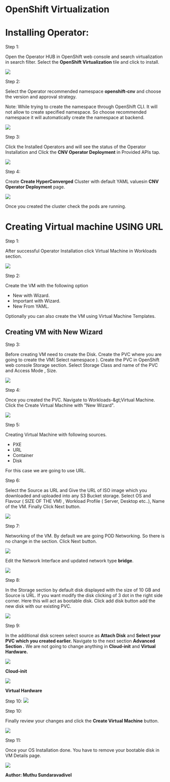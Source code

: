 
# **OpenShift Virtualization**

# Installing Operator:

Step 1:

Open the Operator HUB in OpenShift web console and search virtualization in search filter. Select the **OpenShift Virtualization** tile and click to install.

![](RackMultipart20201007-4-1f8iwlg_html_f5b4f1ec5525e74f.png)

Step 2:

Select the Operator recommended namespace **openshift-cnv** and choose the version and approval strategy.

Note: While trying to create the namespace through OpenShift CLI. It will not allow to create specified namespace. So choose recommended namespace it will automatically create the namespace at backend.

![](RackMultipart20201007-4-1f8iwlg_html_e1a8fef16dcf814b.png)

Step 3:

Click the Installed Operators and will see the status of the Operator Installation and Click the **CNV Operator Deployment** in Provided APIs tap.

![](RackMultipart20201007-4-1f8iwlg_html_bb980f8beae56566.png)

Step 4:

Create **Create HyperConverged** Cluster with default YAML valuesin **CNV Operator Deployment** page.

![](RackMultipart20201007-4-1f8iwlg_html_b7bf1a18b3cceaf5.png)

Once you created the cluster check the pods are running.

# Creating Virtual machine USING URL

Step 1:

After successful Operator Installation click Virtual Machine in Workloads section.

![](RackMultipart20201007-4-1f8iwlg_html_260b58a0d13f19f7.png)

Step 2:

Create the VM with the following option

- New with Wizard.
- Important with Wizard.
- New From YAML.

Optionally you can also create the VM using Virtual Machine Templates.

## Creating VM with New Wizard

Step 3:

Before creating VM need to create the Disk. Create the PVC where you are going to create the VM( Select namespace ). Create the PVC in OpenShift web console Storage section. Select Storage Class and name of the PVC and Access Mode , Size.

![](RackMultipart20201007-4-1f8iwlg_html_69c4a9df2f0e89f2.png)

Step 4:

Once you created the PVC. Navigate to Workloads-\&gt;Virtual Machine. Click the Create Virtual Machine with &quot;New Wizard&quot;.

![](RackMultipart20201007-4-1f8iwlg_html_c28a0161b9141d8e.png)

Step 5:

Creating Virtual Machine with following sources.

- PXE
- URL
- Container
- Disk

For this case we are going to use URL.

Step 6:

Select the Source as URL and Give the URL of ISO image which you downloaded and uploaded into any S3 Bucket storage. Select OS and Flavour ( SIZE OF THE VM) , Workload Profile ( Server, Desktop etc..), Name of the VM. Finally Click Next button.

![](RackMultipart20201007-4-1f8iwlg_html_861a9bd9715b572b.png)

Step 7:

Networking of the VM. By default we are going POD Networking. So there is no change in the section. Click Next button.

![](RackMultipart20201007-4-1f8iwlg_html_468ba47b528cc76e.png)

Edit the Network Interface and updated network type **bridge**.

![](RackMultipart20201007-4-1f8iwlg_html_f51721ac33e805b6.png)

Step 8:

In the Storage section by default disk displayed with the size of 10 GB and Source is URL. If you want modify the disk clicking of 3 dot in the right side corner. Here this will act as bootable disk. Click add disk button add the new disk with our existing PVC.

![](RackMultipart20201007-4-1f8iwlg_html_e88384a1e144894e.png)

Step 9:

In the additional disk screen select source as **Attach Disk** and **Select your PVC which you created earlier.** Navigate to the next section **Advanced Section .** We are not going to change anything in **Cloud-init** and **Virtual Hardware.**

![](RackMultipart20201007-4-1f8iwlg_html_50d0000045a529f8.png)

**Cloud-init**

![](RackMultipart20201007-4-1f8iwlg_html_4d2d7f969e6f134a.png)

**Virtual Hardware**

Step 10: ![](RackMultipart20201007-4-1f8iwlg_html_1b07074ae2df06dc.png)

Step 10:

Finally review your changes and click the **Create Virtual Machine** button.

![](RackMultipart20201007-4-1f8iwlg_html_368454b130fce5da.png)

Step 11:

Once your OS Installation done. You have to remove your bootable disk in VM Details page.

![](RackMultipart20201007-4-1f8iwlg_html_2ed7d026a05c0b36.png)

**Author: Muthu Sundaravadivel**

